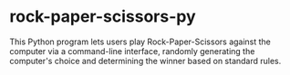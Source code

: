 # rock-paper-scissors-py
This Python program lets users play Rock-Paper-Scissors against the computer via a command-line interface, randomly generating the computer's choice and determining the winner based on standard rules.
